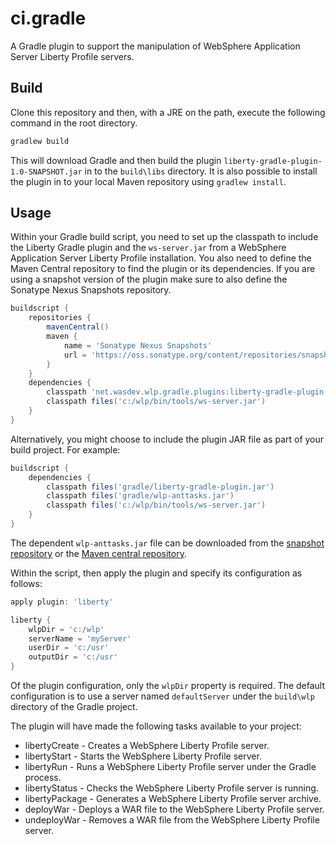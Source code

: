# ci.gradle

A Gradle plugin to support the manipulation of WebSphere Application Server Liberty Profile servers.

## Build

Clone this repository and then, with a JRE on the path, execute the following command in the root directory.

```bash
gradlew build
```

This will download Gradle and then build the plugin `liberty-gradle-plugin-1.0-SNAPSHOT.jar` in to the `build\libs` directory. It is also possible to install the plugin in to your local Maven repository using `gradlew install`.

## Usage

Within your Gradle build script, you need to set up the classpath to include the Liberty Gradle plugin and the `ws-server.jar` from a WebSphere Application Server Liberty Profile installation. You also need to define the Maven Central repository to find the plugin or its dependencies. If you are using a snapshot version of the plugin make sure to also define the Sonatype Nexus Snapshots repository.

```groovy
buildscript {
    repositories {
        mavenCentral()
        maven {
            name = 'Sonatype Nexus Snapshots'
            url = 'https://oss.sonatype.org/content/repositories/snapshots/'
        }
    }	
    dependencies {
        classpath 'net.wasdev.wlp.gradle.plugins:liberty-gradle-plugin:1.0-SNAPSHOT'
        classpath files('c:/wlp/bin/tools/ws-server.jar')
    }
}
```

Alternatively, you might choose to include the plugin JAR file as part of your build project. For example:

```groovy
buildscript {
    dependencies {
        classpath files('gradle/liberty-gradle-plugin.jar')
        classpath files('gradle/wlp-anttasks.jar')
        classpath files('c:/wlp/bin/tools/ws-server.jar')
    }
}
```

The dependent `wlp-anttasks.jar` file can be downloaded from the [snapshot repository](https://oss.sonatype.org/content/repositories/snapshots/net/wasdev/wlp/ant/wlp-anttasks/) or the [Maven central repository](http://repo1.maven.org/maven2/net/wasdev/wlp/ant/wlp-anttasks/). 

Within the script, then apply the plugin and specify its configuration as follows:

```groovy
apply plugin: 'liberty'

liberty {
    wlpDir = 'c:/wlp'
    serverName = 'myServer'
    userDir = 'c:/usr'
    outputDir = 'c:/usr'
}
```

Of the plugin configuration, only the `wlpDir` property is required. The default configuration is to use a server named `defaultServer` under the `build\wlp` directory of the Gradle project.

The plugin will have made the following tasks available to your project:

* libertyCreate - Creates a WebSphere Liberty Profile server.
* libertyStart - Starts the WebSphere Liberty Profile server.
* libertyRun - Runs a WebSphere Liberty Profile server under the Gradle process.
* libertyStatus - Checks the WebSphere Liberty Profile server is running.
* libertyPackage - Generates a WebSphere Liberty Profile server archive.
* deployWar - Deploys a WAR file to the WebSphere Liberty Profile server.
* undeployWar - Removes a WAR file from the WebSphere Liberty Profile server.
